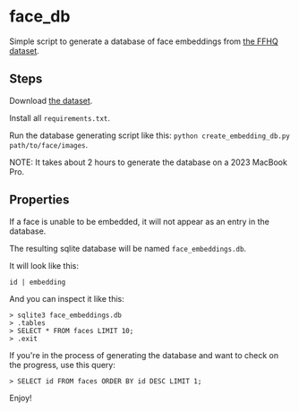 # face_db

Simple script to generate a database of face embeddings from [the FFHQ dataset](https://github.com/NVlabs/ffhq-dataset).


## Steps

Download [the dataset](https://www.kaggle.com/datasets/arnaud58/flickrfaceshq-dataset-ffhq/).

Install all `requirements.txt`.

Run the database generating script like this: `python create_embedding_db.py path/to/face/images`.

NOTE: It takes about 2 hours to generate the database on a 2023 MacBook Pro.


## Properties

If a face is unable to be embedded, it will not appear as an entry in the database.

The resulting sqlite database will be named `face_embeddings.db`.

It will look like this:

```
id | embedding
```

And you can inspect it like this:

```
> sqlite3 face_embeddings.db
> .tables
> SELECT * FROM faces LIMIT 10;
> .exit
```

If you're in the process of generating the database and want to check on the progress, use this query:

```
> SELECT id FROM faces ORDER BY id DESC LIMIT 1;
```

Enjoy!

